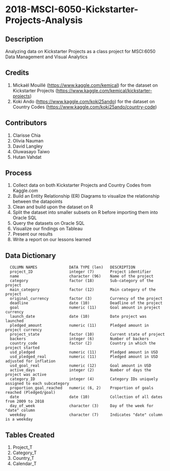 # 2018-MSCI-6050-Kickstarter-Projects-Analysis

## Description
Analyzing data on Kickstarter Projects as a class project for MSCI:6050 Data Management and Visual Analytics

## Credits
  1) Mickaël Mouillé (https://www.kaggle.com/kemical) for the dataset on Kickstarter Projects (https://www.kaggle.com/kemical/kickstarter-projects)
  2) Koki Ando (https://www.kaggle.com/koki25ando) for the dataset on Country Codes (https://www.kaggle.com/koki25ando/country-code)

## Contributors 
  1) Clarisse Chia 
  2) Olivia Nauman
  3) David Langley
  4) Oluwasayo Taiwo
  5) Hutan Vahdat

## Process
  1) Collect data on both Kickstarter Projects and Country Codes from Kaggle.com 
  2) Build an Entity Relationship (ER) Diagrams to visualize the relationship between the datapoints
  3) Clean and build upon the dataset on R
  4) Split the dataset into smaller subsets on R before importing them into Oracle SQL
  5) Query the datasets on Oracle SQL
  6) Visualize our findings on Tableau
  7) Present our results
  8) Write a report on our lessons learned

## Data Dictionary
      COLUMN NAMES              DATA TYPE (len)   DESCRIPTION
      project_ID                integer (7)       Project identifier
      name                      character (96)    Name of the project
      category                  factor (18)       Sub-category of the project
      main_category             factor (12)       Main category of the project
      original_currency         factor (3)        Currency of the project
      deadline                  date (10)         Deadline of the project
      goal                      numeric (11)      Goal amount in project currency
      launch_date               date (10)         Date project was launched
      pledged_amount            numeric (11)      Pledged amount in project currency
      project_state             factor (10)       Current state of project
      backers                   integer (6)       Number of backers
      country_code              factor (2)        Country in which the project started
      usd_pledged               numeric (11)      Pledged amount in USD
      usd_pledged_real          numeric (11)      Pledged amount in USD adjusted for inflation
      usd_goal_real             numeric (12)      Goal amount in USD
      active_days               integer (2)       Number of days the project was active
      category_ID               integer (4)       Category IDs uniquely assigned to each subcategory
      proportion_goal_reached   numeric (6, 2)    Proportion of goals reached (Pledged/goal)
      date                      date (10)         Collection of all dates from 2009 to 2018
      day_of_week               character (3)     Day of the week for "date" column
      weekday                   character (7)     Indicates "date" column is a weekday
      
## Tables Created
  1) Project_T
  2) Category_T
  3) Country_T
  4) Calendar_T
